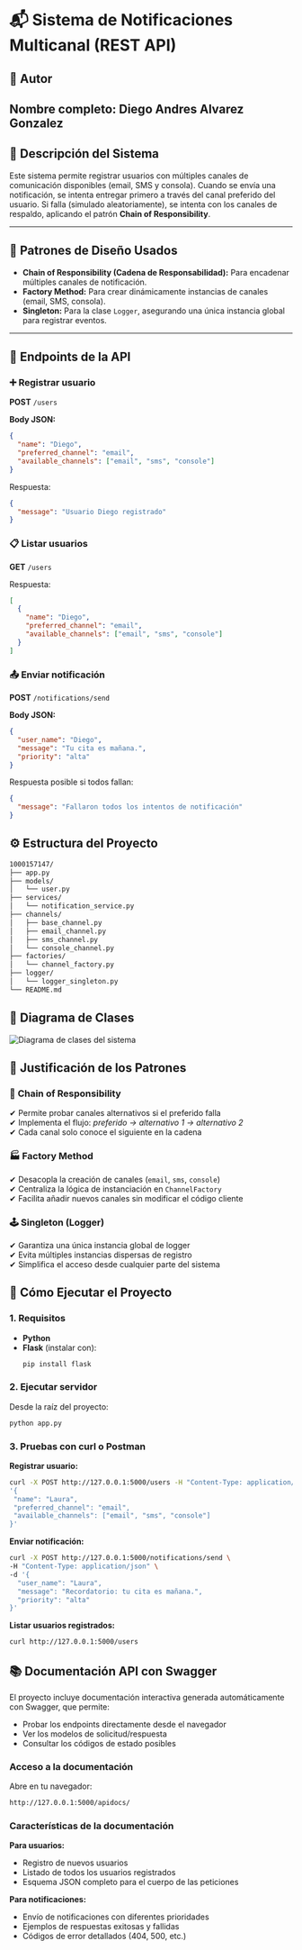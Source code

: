 # 📬 Sistema de Notificaciones Multicanal (REST API)

## 👤 Autor
**Nombre completo:** Diego Andres Alvarez Gonzalez
---

## 📖 Descripción del Sistema

Este sistema permite registrar usuarios con múltiples canales de comunicación disponibles (email, SMS y consola). Cuando se envía una notificación, se intenta entregar primero a través del canal preferido del usuario. Si falla (simulado aleatoriamente), se intenta con los canales de respaldo, aplicando el patrón **Chain of Responsibility**.

---

## 🧩 Patrones de Diseño Usados

- **Chain of Responsibility (Cadena de Responsabilidad):** Para encadenar múltiples canales de notificación.
- **Factory Method:** Para crear dinámicamente instancias de canales (email, SMS, consola).
- **Singleton:** Para la clase `Logger`, asegurando una única instancia global para registrar eventos.

---

## 🧪 Endpoints de la API

### ➕ Registrar usuario
**POST** `/users`

**Body JSON:**
```json
{
  "name": "Diego",
  "preferred_channel": "email",
  "available_channels": ["email", "sms", "console"]
}
```
Respuesta:
```json
{
  "message": "Usuario Diego registrado"
}
```
### 📋 Listar usuarios
**GET** `/users`

Respuesta:
```json
[
  {
    "name": "Diego",
    "preferred_channel": "email",
    "available_channels": ["email", "sms", "console"]
  }
]

```

### 📤 Enviar notificación
**POST** `/notifications/send`

**Body JSON:**
```json
{
  "user_name": "Diego",
  "message": "Tu cita es mañana.",
  "priority": "alta"
}
```

Respuesta posible si todos fallan:
```json
{
  "message": "Fallaron todos los intentos de notificación"
}
```
## ⚙️ Estructura del Proyecto
```bash
1000157147/
├── app.py
├── models/
│   └── user.py
├── services/
│   └── notification_service.py
├── channels/
│   ├── base_channel.py
│   ├── email_channel.py
│   ├── sms_channel.py
│   └── console_channel.py
├── factories/
│   └── channel_factory.py
├── logger/
│   └── logger_singleton.py
└── README.md
```
## 🧾 Diagrama de Clases
![Diagrama de clases del sistema](uml.jpg)
## 🧠 Justificación de los Patrones

### 🔗 **Chain of Responsibility**  
✔ Permite probar canales alternativos si el preferido falla  
✔ Implementa el flujo: _preferido → alternativo 1 → alternativo 2_  
✔ Cada canal solo conoce el siguiente en la cadena  

### 🏭 **Factory Method**  
✔ Desacopla la creación de canales (`email`, `sms`, `console`)  
✔ Centraliza la lógica de instanciación en `ChannelFactory`  
✔ Facilita añadir nuevos canales sin modificar el código cliente  

### 🕹️ **Singleton (Logger)**  
✔ Garantiza una única instancia global de logger  
✔ Evita múltiples instancias dispersas de registro  
✔ Simplifica el acceso desde cualquier parte del sistema  
## 🚀 Cómo Ejecutar el Proyecto
### 1. Requisitos
- **Python**
- **Flask** (instalar con):
  ```bash
  pip install flask
  ```
 ### 2. Ejecutar servidor
Desde la raíz del proyecto:
```bash
python app.py
  ```
 ### 3. Pruebas con curl o Postman
 **Registrar usuario:**
 ```bash
curl -X POST http://127.0.0.1:5000/users -H "Content-Type: application/json" -d \
'{
  "name": "Laura",
  "preferred_channel": "email",
  "available_channels": ["email", "sms", "console"]
}'
  ```
**Enviar notificación:**
```bash
curl -X POST http://127.0.0.1:5000/notifications/send \
-H "Content-Type: application/json" \
-d '{
  "user_name": "Laura",
  "message": "Recordatorio: tu cita es mañana.",
  "priority": "alta"
}'
```
**Listar usuarios registrados:**
```bash
curl http://127.0.0.1:5000/users
```
## 📚 Documentación API con Swagger

El proyecto incluye documentación interactiva generada automáticamente con Swagger, que permite:

- Probar los endpoints directamente desde el navegador
- Ver los modelos de solicitud/respuesta
- Consultar los códigos de estado posibles

### Acceso a la documentación
Abre en tu navegador:
```bash
http://127.0.0.1:5000/apidocs/
```
### Características de la documentación
**Para usuarios:**
- Registro de nuevos usuarios
- Listado de todos los usuarios registrados
- Esquema JSON completo para el cuerpo de las peticiones

**Para notificaciones:**
- Envío de notificaciones con diferentes prioridades
- Ejemplos de respuestas exitosas y fallidas
- Códigos de error detallados (404, 500, etc.)
